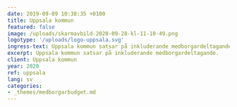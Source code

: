 ```yaml
---
date: 2019-09-09 10:38:35 +0100
title: Uppsala kommun
featured: false
image: /uploads/skarmavbild-2020-09-28-kl-11-10-49.png
logotype: '/uploads/logo-uppsala.svg'
ingress-text: Uppsala kommun satsar på inkluderande medborgardeltagande.
excerpt: Uppsala kommun satsar på inkluderande medborgardeltagande.
client: Uppsala kommun
year: 2020
ref: uppsala
lang: sv
categories:
- _themes/medborgarbudget.md
---
```

